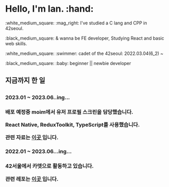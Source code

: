 <h1>  Hello, I'm Ian. :hand: </h1>
<p> :white_medium_square: :mag_right: I've studied a C lang and CPP in 42seoul. </p>
 <o>:black_medium_square: & wanna be FE developer, Studying React and basic web skills. </p>
  <p> :white_medium_square: :swimmer: cadet of the 42seoul: 2022.03.04(6_2) ~ <br>
   <p>:black_medium_square: :baby: beginner || newbie developer</p>

 <h2>지금까지 한 일<h2>
 <h3>2023.01 ~ 2023.06..ing...<h3>
  <p>배포 예정중 moim에서 유저 프로필 스크린을 담당했습니다.</p>
  <p>React Native, ReduxToolkit, TypeScript를 사용했습니다.</p>
  <p>관련 자료는 <a href="https://cheddar-appeal-ee8.notion.site/About-Moim-f2a85a9933fc4a628851d77ff57de7f3"> 이곳 </a>입니다. </p>
  
 <h3>2022.01 ~ 2023.06...ing...<h3>
 <p>42서울에서 카뎃으로 활동하고 있습니다.</p>
  <p>관련 레포는 <a href="https://github.com/Hello-IAN/42Course"> 이곳 </a>입니다. </p>
   


